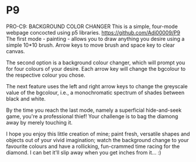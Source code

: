 # P9
PRO-C9: BACKGROUND COLOR CHANGER
This is a simple, four-mode webpage concocted using p5 libraries.
https://github.com/Adi00009/P9
The first mode - painting - allows you to draw anything you desire using a simple 10*10 brush. 
Arrow keys to move brush and space key to clear canvas.

The second option is a background colour changer, which will prompt you for four colours of your desire. 
Each arrow key will change the bgcolour to the respective colour you chose.

The next feature uses the left and right arrow keys to change the greyscale value of the bgcolour, i.e., 
a monochromatic spectrum of shades between black and white.

By the time you reach the last mode, namely a superficial hide-and-seek game, you're a professional thief! Your challenge is to bag the diamong away
by merely touching it.

I hope you enjoy this little creation of mine; paint fresh, versatile shapes and objects out of your vivid imagination; watch the background change 
to your favourite colours and have a rollicking, fun-crammed time racing for the diamond. I can bet it'll slip away when you get inches from it... :)
